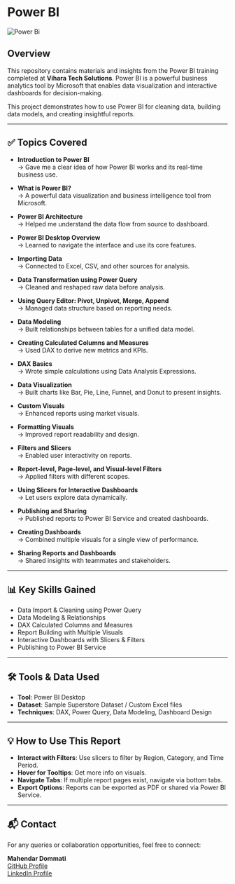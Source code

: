 # Power BI
![Power Bi](https://encrypted-tbn0.gstatic.com/images?q=tbn:ANd9GcSJfMiHQ5jTfm_g_7L3QtvNIrHBO0mPWi-xlA&s)

## Overview

This repository contains materials and insights from the Power BI training completed at **Vihara Tech Solutions**. Power BI is a powerful business analytics tool by Microsoft that enables data visualization and interactive dashboards for decision-making.

This project demonstrates how to use Power BI for cleaning data, building data models, and creating insightful reports.

---

## ✅ Topics Covered

- **Introduction to Power BI**  
  → Gave me a clear idea of how Power BI works and its real-time business use.

- **What is Power BI?**  
  → A powerful data visualization and business intelligence tool from Microsoft.

- **Power BI Architecture**  
  → Helped me understand the data flow from source to dashboard.

- **Power BI Desktop Overview**  
  → Learned to navigate the interface and use its core features.

- **Importing Data**  
  → Connected to Excel, CSV, and other sources for analysis.

- **Data Transformation using Power Query**  
  → Cleaned and reshaped raw data before analysis.

- **Using Query Editor: Pivot, Unpivot, Merge, Append**  
  → Managed data structure based on reporting needs.

- **Data Modeling**  
  → Built relationships between tables for a unified data model.

- **Creating Calculated Columns and Measures**  
  → Used DAX to derive new metrics and KPIs.

- **DAX Basics**  
  → Wrote simple calculations using Data Analysis Expressions.

- **Data Visualization**  
  → Built charts like Bar, Pie, Line, Funnel, and Donut to present insights.

- **Custom Visuals**  
  → Enhanced reports using market visuals.

- **Formatting Visuals**  
  → Improved report readability and design.

- **Filters and Slicers**  
  → Enabled user interactivity on reports.

- **Report-level, Page-level, and Visual-level Filters**  
  → Applied filters with different scopes.

- **Using Slicers for Interactive Dashboards**  
  → Let users explore data dynamically.

- **Publishing and Sharing**  
  → Published reports to Power BI Service and created dashboards.

- **Creating Dashboards**  
  → Combined multiple visuals for a single view of performance.

- **Sharing Reports and Dashboards**  
  → Shared insights with teammates and stakeholders.

---

## 📊 Key Skills Gained

- Data Import & Cleaning using Power Query
- Data Modeling & Relationships
- DAX Calculated Columns and Measures
- Report Building with Multiple Visuals
- Interactive Dashboards with Slicers & Filters
- Publishing to Power BI Service

---

## 🛠️ Tools & Data Used

- **Tool**: Power BI Desktop 
- **Dataset**: Sample Superstore Dataset / Custom Excel files
- **Techniques**: DAX, Power Query, Data Modeling, Dashboard Design

---

## 💡 How to Use This Report

- **Interact with Filters**: Use slicers to filter by Region, Category, and Time Period.
- **Hover for Tooltips**: Get more info on visuals.
- **Navigate Tabs**: If multiple report pages exist, navigate via bottom tabs.
- **Export Options**: Reports can be exported as PDF or shared via Power BI Service.

---

## 📬 Contact

For any queries or collaboration opportunities, feel free to connect:

**Mahendar Dommati**  
[GitHub Profile](https://github.com/your-profile)  
[LinkedIn Profile](https://linkedin.com/in/your-profile)
